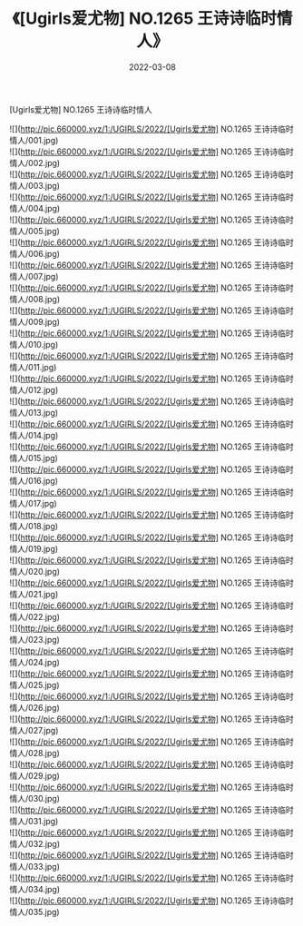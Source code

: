 ﻿---
layout: post
title:  《[Ugirls爱尤物] NO.1265 王诗诗临时情人》
date:   2022-03-08
img: http://pic.660000.xyz/1:/UGIRLS/2022/[Ugirls爱尤物] NO.1265 王诗诗临时情人/000.jpg
categories: [美女, 清纯, 唯美]
---

[Ugirls爱尤物] NO.1265 王诗诗临时情人

 ![](http://pic.660000.xyz/1:/UGIRLS/2022/[Ugirls爱尤物] NO.1265 王诗诗临时情人/001.jpg) <br>![](http://pic.660000.xyz/1:/UGIRLS/2022/[Ugirls爱尤物] NO.1265 王诗诗临时情人/002.jpg) <br>![](http://pic.660000.xyz/1:/UGIRLS/2022/[Ugirls爱尤物] NO.1265 王诗诗临时情人/003.jpg) <br>![](http://pic.660000.xyz/1:/UGIRLS/2022/[Ugirls爱尤物] NO.1265 王诗诗临时情人/004.jpg) <br>![](http://pic.660000.xyz/1:/UGIRLS/2022/[Ugirls爱尤物] NO.1265 王诗诗临时情人/005.jpg) <br>![](http://pic.660000.xyz/1:/UGIRLS/2022/[Ugirls爱尤物] NO.1265 王诗诗临时情人/006.jpg) <br>![](http://pic.660000.xyz/1:/UGIRLS/2022/[Ugirls爱尤物] NO.1265 王诗诗临时情人/007.jpg) <br>![](http://pic.660000.xyz/1:/UGIRLS/2022/[Ugirls爱尤物] NO.1265 王诗诗临时情人/008.jpg) <br>![](http://pic.660000.xyz/1:/UGIRLS/2022/[Ugirls爱尤物] NO.1265 王诗诗临时情人/009.jpg) <br>![](http://pic.660000.xyz/1:/UGIRLS/2022/[Ugirls爱尤物] NO.1265 王诗诗临时情人/010.jpg) <br>![](http://pic.660000.xyz/1:/UGIRLS/2022/[Ugirls爱尤物] NO.1265 王诗诗临时情人/011.jpg) <br>![](http://pic.660000.xyz/1:/UGIRLS/2022/[Ugirls爱尤物] NO.1265 王诗诗临时情人/012.jpg) <br>![](http://pic.660000.xyz/1:/UGIRLS/2022/[Ugirls爱尤物] NO.1265 王诗诗临时情人/013.jpg) <br>![](http://pic.660000.xyz/1:/UGIRLS/2022/[Ugirls爱尤物] NO.1265 王诗诗临时情人/014.jpg) <br>![](http://pic.660000.xyz/1:/UGIRLS/2022/[Ugirls爱尤物] NO.1265 王诗诗临时情人/015.jpg) <br>![](http://pic.660000.xyz/1:/UGIRLS/2022/[Ugirls爱尤物] NO.1265 王诗诗临时情人/016.jpg) <br>![](http://pic.660000.xyz/1:/UGIRLS/2022/[Ugirls爱尤物] NO.1265 王诗诗临时情人/017.jpg) <br>![](http://pic.660000.xyz/1:/UGIRLS/2022/[Ugirls爱尤物] NO.1265 王诗诗临时情人/018.jpg) <br>![](http://pic.660000.xyz/1:/UGIRLS/2022/[Ugirls爱尤物] NO.1265 王诗诗临时情人/019.jpg) <br>![](http://pic.660000.xyz/1:/UGIRLS/2022/[Ugirls爱尤物] NO.1265 王诗诗临时情人/020.jpg) <br>![](http://pic.660000.xyz/1:/UGIRLS/2022/[Ugirls爱尤物] NO.1265 王诗诗临时情人/021.jpg) <br>![](http://pic.660000.xyz/1:/UGIRLS/2022/[Ugirls爱尤物] NO.1265 王诗诗临时情人/022.jpg) <br>![](http://pic.660000.xyz/1:/UGIRLS/2022/[Ugirls爱尤物] NO.1265 王诗诗临时情人/023.jpg) <br>![](http://pic.660000.xyz/1:/UGIRLS/2022/[Ugirls爱尤物] NO.1265 王诗诗临时情人/024.jpg) <br>![](http://pic.660000.xyz/1:/UGIRLS/2022/[Ugirls爱尤物] NO.1265 王诗诗临时情人/025.jpg) <br>![](http://pic.660000.xyz/1:/UGIRLS/2022/[Ugirls爱尤物] NO.1265 王诗诗临时情人/026.jpg) <br>![](http://pic.660000.xyz/1:/UGIRLS/2022/[Ugirls爱尤物] NO.1265 王诗诗临时情人/027.jpg) <br>![](http://pic.660000.xyz/1:/UGIRLS/2022/[Ugirls爱尤物] NO.1265 王诗诗临时情人/028.jpg) <br>![](http://pic.660000.xyz/1:/UGIRLS/2022/[Ugirls爱尤物] NO.1265 王诗诗临时情人/029.jpg) <br>![](http://pic.660000.xyz/1:/UGIRLS/2022/[Ugirls爱尤物] NO.1265 王诗诗临时情人/030.jpg) <br>![](http://pic.660000.xyz/1:/UGIRLS/2022/[Ugirls爱尤物] NO.1265 王诗诗临时情人/031.jpg) <br>![](http://pic.660000.xyz/1:/UGIRLS/2022/[Ugirls爱尤物] NO.1265 王诗诗临时情人/032.jpg) <br>![](http://pic.660000.xyz/1:/UGIRLS/2022/[Ugirls爱尤物] NO.1265 王诗诗临时情人/033.jpg) <br>![](http://pic.660000.xyz/1:/UGIRLS/2022/[Ugirls爱尤物] NO.1265 王诗诗临时情人/034.jpg) <br>![](http://pic.660000.xyz/1:/UGIRLS/2022/[Ugirls爱尤物] NO.1265 王诗诗临时情人/035.jpg) <br>